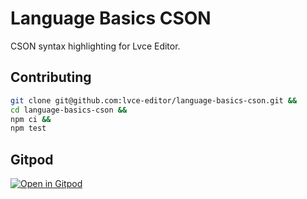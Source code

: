 # Language Basics CSON

CSON syntax highlighting for Lvce Editor.

## Contributing

```sh
git clone git@github.com:lvce-editor/language-basics-cson.git &&
cd language-basics-cson &&
npm ci &&
npm test
```

## Gitpod

[![Open in Gitpod](https://gitpod.io/button/open-in-gitpod.svg)](https://gitpod.io/#https://github.com/lvce-editor/language-basics-cson)
